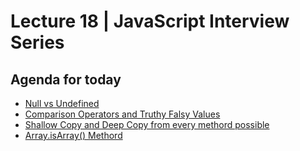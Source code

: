 # Lecture 18 | JavaScript Interview Series

## Agenda for today

- [Null vs Undefined](https://youtu.be/KP85Ys4GLu8)
- [Comparison Operators and Truthy Falsy Values](https://youtu.be/-Mnaj-GaJro)
- [Shallow Copy and Deep Copy from every methord possible](https://youtu.be/nohXAwhw-mY)
- [Array.isArray() Methord](https://youtu.be/hPNOeEH4X9k)
